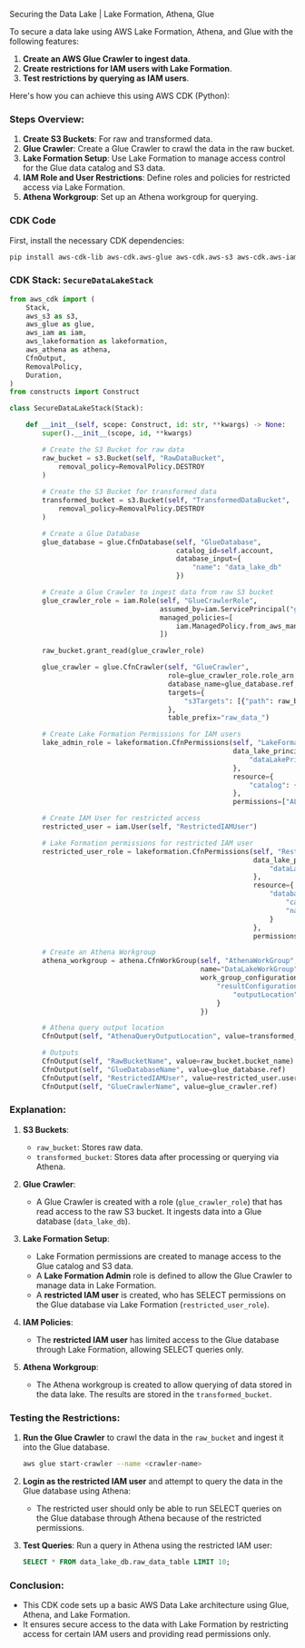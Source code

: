 Securing the Data Lake | Lake Formation, Athena, Glue

To secure a data lake using AWS Lake Formation, Athena, and Glue with the following features:
1. **Create an AWS Glue Crawler to ingest data**.
2. **Create restrictions for IAM users with Lake Formation**.
3. **Test restrictions by querying as IAM users**.

Here's how you can achieve this using AWS CDK (Python):

### Steps Overview:
1. **Create S3 Buckets**: For raw and transformed data.
2. **Glue Crawler**: Create a Glue Crawler to crawl the data in the raw bucket.
3. **Lake Formation Setup**: Use Lake Formation to manage access control for the Glue data catalog and S3 data.
4. **IAM Role and User Restrictions**: Define roles and policies for restricted access via Lake Formation.
5. **Athena Workgroup**: Set up an Athena workgroup for querying.

### CDK Code

First, install the necessary CDK dependencies:

```bash
pip install aws-cdk-lib aws-cdk.aws-glue aws-cdk.aws-s3 aws-cdk.aws-iam aws-cdk.aws-athena aws-cdk.aws-lakeformation
```

### CDK Stack: `SecureDataLakeStack`

```python
from aws_cdk import (
    Stack,
    aws_s3 as s3,
    aws_glue as glue,
    aws_iam as iam,
    aws_lakeformation as lakeformation,
    aws_athena as athena,
    CfnOutput,
    RemovalPolicy,
    Duration,
)
from constructs import Construct

class SecureDataLakeStack(Stack):

    def __init__(self, scope: Construct, id: str, **kwargs) -> None:
        super().__init__(scope, id, **kwargs)

        # Create the S3 Bucket for raw data
        raw_bucket = s3.Bucket(self, "RawDataBucket", 
            removal_policy=RemovalPolicy.DESTROY
        )
        
        # Create the S3 Bucket for transformed data
        transformed_bucket = s3.Bucket(self, "TransformedDataBucket", 
            removal_policy=RemovalPolicy.DESTROY
        )

        # Create a Glue Database
        glue_database = glue.CfnDatabase(self, "GlueDatabase",
                                         catalog_id=self.account,
                                         database_input={
                                             "name": "data_lake_db"
                                         })

        # Create a Glue Crawler to ingest data from raw S3 bucket
        glue_crawler_role = iam.Role(self, "GlueCrawlerRole",
                                     assumed_by=iam.ServicePrincipal("glue.amazonaws.com"),
                                     managed_policies=[
                                         iam.ManagedPolicy.from_aws_managed_policy_name("service-role/AWSGlueServiceRole")
                                     ])

        raw_bucket.grant_read(glue_crawler_role)

        glue_crawler = glue.CfnCrawler(self, "GlueCrawler",
                                       role=glue_crawler_role.role_arn,
                                       database_name=glue_database.ref,
                                       targets={
                                           "s3Targets": [{"path": raw_bucket.bucket_arn}]
                                       },
                                       table_prefix="raw_data_")

        # Create Lake Formation Permissions for IAM users
        lake_admin_role = lakeformation.CfnPermissions(self, "LakeFormationAdminRole",
                                                       data_lake_principal={
                                                           "dataLakePrincipalIdentifier": glue_crawler_role.role_arn
                                                       },
                                                       resource={
                                                           "catalog": {}
                                                       },
                                                       permissions=["ALL"])

        # Create IAM User for restricted access
        restricted_user = iam.User(self, "RestrictedIAMUser")

        # Lake Formation permissions for restricted IAM user
        restricted_user_role = lakeformation.CfnPermissions(self, "RestrictedUserPermissions",
                                                            data_lake_principal={
                                                                "dataLakePrincipalIdentifier": restricted_user.user_arn
                                                            },
                                                            resource={
                                                                "database": {
                                                                    "catalogId": self.account,
                                                                    "name": glue_database.ref
                                                                }
                                                            },
                                                            permissions=["SELECT"])

        # Create an Athena Workgroup
        athena_workgroup = athena.CfnWorkGroup(self, "AthenaWorkGroup",
                                               name="DataLakeWorkGroup",
                                               work_group_configuration={
                                                   "resultConfiguration": {
                                                       "outputLocation": transformed_bucket.s3_url_for_object()
                                                   }
                                               })

        # Athena query output location
        CfnOutput(self, "AthenaQueryOutputLocation", value=transformed_bucket.bucket_name)

        # Outputs
        CfnOutput(self, "RawBucketName", value=raw_bucket.bucket_name)
        CfnOutput(self, "GlueDatabaseName", value=glue_database.ref)
        CfnOutput(self, "RestrictedIAMUser", value=restricted_user.user_name)
        CfnOutput(self, "GlueCrawlerName", value=glue_crawler.ref)

```

### Explanation:

1. **S3 Buckets**:
   - `raw_bucket`: Stores raw data.
   - `transformed_bucket`: Stores data after processing or querying via Athena.

2. **Glue Crawler**:
   - A Glue Crawler is created with a role (`glue_crawler_role`) that has read access to the raw S3 bucket. It ingests data into a Glue database (`data_lake_db`).

3. **Lake Formation Setup**:
   - Lake Formation permissions are created to manage access to the Glue catalog and S3 data. 
   - A **Lake Formation Admin** role is defined to allow the Glue Crawler to manage data in Lake Formation.
   - A **restricted IAM user** is created, who has SELECT permissions on the Glue database via Lake Formation (`restricted_user_role`).

4. **IAM Policies**:
   - The **restricted IAM user** has limited access to the Glue database through Lake Formation, allowing SELECT queries only.

5. **Athena Workgroup**:
   - The Athena workgroup is created to allow querying of data stored in the data lake. The results are stored in the `transformed_bucket`.

### Testing the Restrictions:

1. **Run the Glue Crawler** to crawl the data in the `raw_bucket` and ingest it into the Glue database.
   ```bash
   aws glue start-crawler --name <crawler-name>
   ```

2. **Login as the restricted IAM user** and attempt to query the data in the Glue database using Athena:
   - The restricted user should only be able to run SELECT queries on the Glue database through Athena because of the restricted permissions.

3. **Test Queries**:
   Run a query in Athena using the restricted IAM user:
   ```sql
   SELECT * FROM data_lake_db.raw_data_table LIMIT 10;
   ```

### Conclusion:
- This CDK code sets up a basic AWS Data Lake architecture using Glue, Athena, and Lake Formation.
- It ensures secure access to the data with Lake Formation by restricting access for certain IAM users and providing read permissions only.
